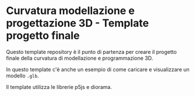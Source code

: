 # Curvatura modellazione e progettazione 3D - Template progetto finale

Questo template repository è il punto di partenza per creare il progetto finale della curvatura di modellazione e programmazione 3D.

In questo template c'è anche un esempio di come caricare e visualizzare un modello `.glb`.

Il template utilizza le librerie p5js e diorama.
